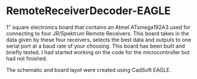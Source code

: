 # RemoteReceiverDecoder-EAGLE
1" square electronics board that contains an Atmel ATxmega192A3 used for connecting to four JR/Spektrum Remote Receivers.
This board takes in the data given by these four receivers, selects the best data and outputs to one serial port at a baud rate of your choosing.
This board has been built and briefly tested.  I had started working on the code for the microcontroller but had not finished.

The schematic and board layot were created using CadSoft EAGLE.
